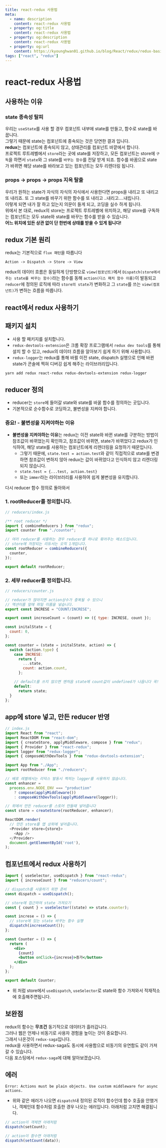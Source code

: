 ```yaml
---
title: react-redux 사용법
meta:
  - name: description
    content: react-redux 사용법
  - property: og:title
    content: react-redux 사용법
  - property: og:description
    content: react-redux 사용법
  - property: og:url
    content: https://kyounghwan01.github.io/blog/React/redux/redux-basic/
tags: ["react", "redux"]
---
```


# react-redux 사용법

## 사용하는 이유

### state 종속성 탈피

우리는 `useState`를 사용 할 경우 컴포넌트 내부에 state를 만들고, 함수로 state를 바꿉니다. <br>그렇기 때문에 state는 컴포넌트에 종속되는 것은 당연한 결과 입니다. <br>**redux**는 컴포넌트에 종속되지 않고, 상태관리를 컴포넌트 바깥에서 합니다. <br> 프로젝트 루트레벨에서 `store`라는 곳에 state를 저장하고, 모든 컴포넌트는 store에 `구독`을 하면서 `state`와 그 state를 `바꾸는 함수`를 전달 받게 되죠. 함수를 바꿈으로 state가 바뀌면 해당 state를 바라보고 있는 컴포넌트는 모두 리렌더링 됩니다.

### props -> props -> props 지옥 탈출

우리가 원하는 state가 자식의 자식의 자식에서 사용한다면 props을 내리고 또 내리고 또 내리죠. 또 그 state를 바꾸기 위한 함수를 또 내리고 ..내리고....내립니다.
<br>이렇게 되면 내가 잘 하고 있는지 의문이 들게 되고, 코딩을 실수 하게 됩니다.<br> 위에서 본 대로, redux의 store는 프로젝트 루트레벨에 위치하고, 해당 store를 구독하는 컴포넌트는 모두 state와 state를 바꾸는 함수를 받을 수 있습니다. <br>**어느 위치에 있든 상관 없이 단 한번에 상태를 받을 수 있게 됩니다!**

## redux 기본 원리

redux는 기본적으로 `flux 패턴`을 따릅니다

```
Action -> Dispatch -> Store -> View
```

redux의 데이터 흐름은 동일하게 단방향으로 `view(컴포넌트)`에서 `Dispatch(store에서 주는 state를 바꾸는 함수)`라는 함수를 동해 `action(디스 패치 함수 이름)`이 발동되고 `reducer`에 정의된 로직에 따라 `store의 state`가 변화하고 그 `state`를 쓰는 `view(컴포넌트)`가 변하는 흐름을 따릅니다.

## react에서 redux 사용하기

## 패키지 설치

- 사용 할 패키지를 설치합니다.
- `redux-devtools-extension`은 크롬 확장 프로그램에서 `redux dev tools`를 통해 설치 할 수 있고, redux의 데이터 흐름을 알아보기 쉽게 하기 위해 사용합니다.
- `redux-logger`는 redux를 통해 바뀔 이전 state, dispatch 실행으로 인해 바뀐 state가 콘솔에 찍혀 디버깅 쉽게 해주는 라이브러리입니다.

```sh
yarn add redux react-redux redux-devtools-extension redux-logger
```

## reducer 정의

- reducer는 `store`에 들어갈 state와 state를 바꿀 함수를 정의하는 곳입니다.
- 기본적으로 순수함수로 코딩하고, 불변성을 지켜야 합니다.

### 중요! - 불변성을 지켜야하는 이유

- **불변성을 지켜야하는 이유**는 redux는 이전 state와 바뀐 state를 구분하는 방법이 참조값이 바뀌었는지 확인하고, 참조값이 바뀌면, state가 바뀌었다고 redux가 인식하여, 해당 state를 사용하는 컴포넌트에게 리렌더링을 요청하기 때문입니다.
  - 그렇기 때문에, `state.test = action.test`와 같이 직접적으로 state를 변경하면 참조값이 변하지 않아 redux는 값이 바뀌었다고 인식하지 않고 리렌더링 되지 않습니다.
  - `state.test = {...test, action.test}`
  - 또는 `immer`라는 라이브러리를 사용하여 쉽게 불변성을 유지합니다.

다시 reducer 함수 정의로 돌아와서 <br>

### 1. rootReducer를 정의합니다.

```js
// reducers/index.js

/** root reducer */
import { combineReducers } from "redux";
import counter from "./counter";

// 여러 reducer를 사용하는 경우 reducer를 하나로 묶어주는 메소드입니다.
// store에 저장되는 리듀서는 오직 1개입니다.
const rootReducer = combineReducers({
  counter,
});

export default rootReducer;
```

### 2. 세부 reducer를 정의합니다.

```js
// reducers/counter.js

// reducer가 많아지면 action상수가 중복될 수 있으니
// 액션이름 앞에 파일 이름을 넣습니다.
export const INCRESE = "COUNT/INCRESE";

export const increseCount = (count) => ({ type: INCRESE, count });

const initalState = {
  count: 0,
};

const counter = (state = initalState, action) => {
  switch (action.type) {
    case INCRESE:
      return {
        ...state,
        count: action.count,
      };

    // default를 쓰지 않으면 맨처음 state에 count값이 undefined가 나옵니다 꼭! default문을 넣으세요
    default:
      return state;
  }
};
```

## app에 store 넣고, 만든 reducer 반영

```js
// index.js
import React from "react";
import ReactDOM from "react-dom";
import { createStore, applyMiddleware, compose } from "redux";
import { Provider } from "react-redux";
import logger from "redux-logger";
import { composeWithDevTools } from "redux-devtools-extension";

import App from "./App";
import rootReducer from "./reducers";

// 배포 레벨에서는 리덕스 발동시 찍히는 logger를 사용하지 않습니다.
const enhancer =
  process.env.NODE_ENV === "production"
    ? compose(applyMiddleware())
    : composeWithDevTools(applyMiddleware(logger));

// 위에서 만든 reducer를 스토어 만들때 넣어줍니다
const store = createStore(rootReducer, enhancer);

ReactDOM.render(
  // 만든 store를 앱 상위에 넣어줍니다.
  <Provider store={store}>
    <App />
  </Provider>
  document.getElementById('root'),
);
```

## 컴포넌트에서 redux 사용하기

```jsx
import { useSelector, useDispatch } from "react-redux";
import { increseCount } from "reducers/count";

// dispatch를 사용하기 위한 준비
const dispatch = useDispatch();

// store에 접근하여 state 가져오기
const { count } = useSelector((state) => state.counter);

const increse = () => {
  // store에 있는 state 바꾸는 함수 실행
  dispatch(increseCount());
};

const Counter = () => {
  return (
    <div>
      {count}
      <button onClick={increse}>증가</button>
    </div>
  );
};

export default Counter;
```

- 위 처럼 store에서 `useDispatch`, `useSelector`로 state와 함수 가져와서 적재적소에 호출해주면됩니다.

## 보완점

redux의 함수는 **무조건** 동기적으로 데이터가 흘러갑니다.<br>
그러나 웹은 언제나 비동기로 사용자 경험을 높이는 것이 중요합니다.<br>
그래서 나온것이 `redux-saga`입니다. <br>
redux을 사용하면서 redux-saga도 동시에 사용함으로 비동기의 유연함도 같이 가져갈 수 있습니다.<br>
다음 포스팅에서 `redux-saga`에 대해 알아보겠습니다.

## 에러

```
Error: Actions must be plain objects. Use custom middleware for async actions.
```

- 위와 같은 에러가 나오면 `dispatch`내 정의된 로직이 함수인데 함수 호출을 안했거나, 객체인데 함수처럼 호출한 경우 나오는 에러입니다. 아래처럼 고치면 해결됩니다.

```js
// action이 객체면 아래처럼
dispatch(setCount);

// action이 함수면 아래처럼
dispatch(setCount(data));
```

<TagLinks />

<Disqus />
